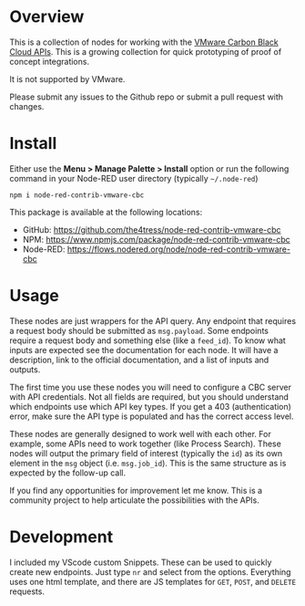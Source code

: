 # Overview

This is a collection of nodes for working with the [VMware Carbon Black Cloud APIs](https://developer.carbonblack.com). This is a growing collection for quick prototyping of proof of concept integrations.

It is not supported by VMware.

Please submit any issues to the Github repo or submit a pull request with changes.

# Install

Either use the **Menu > Manage Palette > Install** option or run the following command in your Node-RED user directory (typically `~/.node-red`)

    npm i node-red-contrib-vmware-cbc

This package is available at the following locations:
 - GitHub: https://github.com/the4tress/node-red-contrib-vmware-cbc
 - NPM: https://www.npmjs.com/package/node-red-contrib-vmware-cbc
 - Node-RED: https://flows.nodered.org/node/node-red-contrib-vmware-cbc

# Usage

These nodes are just wrappers for the API query. Any endpoint that requires a request body should be submitted as `msg.payload`. Some endpoints require a request body and something else (like a `feed_id`). To know what inputs are expected see the documentation for each node. It will have a description, link to the official documentation, and a list of inputs and outputs.

The first time you use these nodes you will need to configure a CBC server with API credentials. Not all fields are required, but you should understand which endpoints use which API key types. If you get a 403 (authentication) error, make sure the API type is populated and has the correct access level.

These nodes are generally designed to work well with each other. For example, some APIs need to work together (like Process Search). These nodes will output the primary field of interest (typically the `id`) as its own element in the `msg` object (i.e. `msg.job_id`). This is the same structure as is expected by the follow-up call.

If you find any opportunities for improvement let me know. This is a community project to help articulate the possibilities with the APIs.

# Development

I included my VScode custom Snippets. These can be used to quickly create new endpoints. Just type `nr` and select from the options. Everything uses one html template, and there are JS templates for `GET`, `POST`, and `DELETE` requests.
